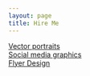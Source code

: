 ```yaml
---
layout: page
title: Hire Me
---
```


[Vector portraits](vector-portraits)  
[Social media graphics](social-media-graphics)  
[Flyer Design](flyer-design)  
